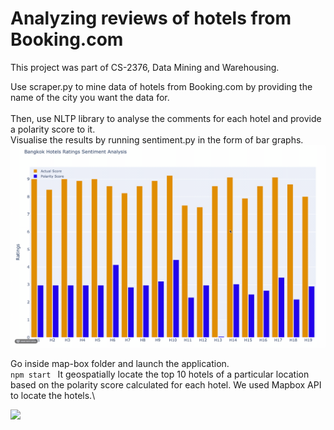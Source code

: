 # Analyzing reviews of hotels from Booking.com
This project was part of CS-2376, Data Mining and Warehousing.


Use scraper.py to mine data of hotels from Booking.com by providing the name of the city you want the data for.\
\
Then, use NLTP library to analyse the comments for each hotel and provide a polarity score to it. \
Visualise the results by running sentiment.py in the form of bar graphs.\
![](results/hotel-analysis.gif)


Go inside map-box folder and launch the application. \
```npm start ```
It geospatially locate the top 10 hotels of a particular location based on the polarity score calculated for each hotel. We used Mapbox API to locate the hotels.\

![](results/map-hotels.gif)
